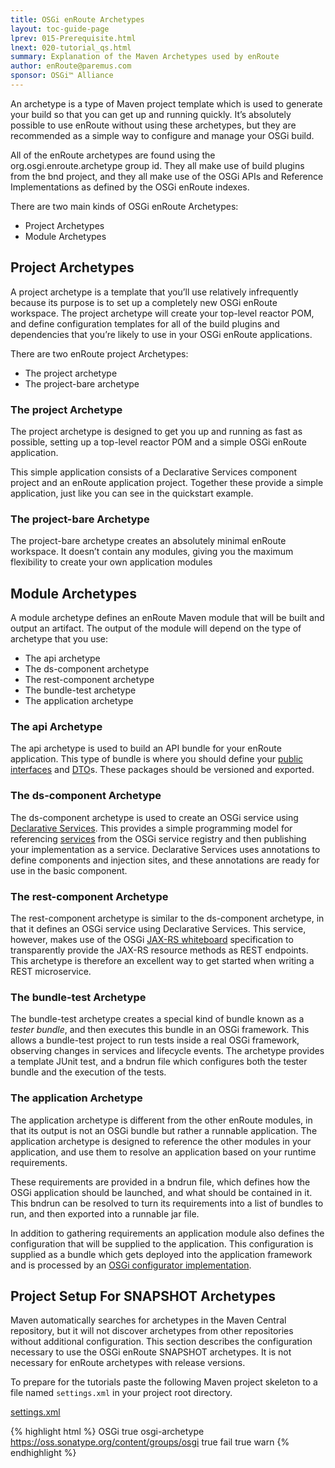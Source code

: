 ```yaml
---
title: OSGi enRoute Archetypes 
layout: toc-guide-page
lprev: 015-Prerequisite.html 
lnext: 020-tutorial_qs.html
summary: Explanation of the Maven Archetypes used by enRoute
author: enRoute@paremus.com
sponsor: OSGi™ Alliance  
---
```



An archetype is a type of Maven project template which is used to generate your build so that you can get up and running quickly. It’s absolutely possible to use enRoute without using these archetypes, but they are recommended as a simple way to configure and manage your OSGi build.

All of the enRoute archetypes are found using the org.osgi.enroute.archetype group id. They all make use of build plugins from the bnd project, and they all make use of the OSGi APIs and Reference Implementations as defined by the OSGi enRoute indexes.

There are two main kinds of OSGi enRoute Archetypes:

* Project Archetypes
* Module Archetypes

## Project Archetypes

A project archetype is a template that you’ll use relatively infrequently because its purpose is to set up a completely new OSGi enRoute workspace. The project archetype will create your top-level reactor POM, and define configuration templates for all of the build plugins and dependencies that you’re likely to use in your OSGi enRoute applications.

There are two enRoute project Archetypes:

* The project archetype
* The project-bare archetype

### The project Archetype

The project archetype is designed to get you up and running as fast as possible, setting up a top-level reactor POM and a simple OSGi enRoute application.

This simple application consists of a Declarative Services component project and an enRoute application project. Together these provide a simple application, just like you can see in the quickstart example.

### The project-bare Archetype
The project-bare archetype creates an absolutely minimal enRoute workspace. It doesn’t contain any modules, giving you the maximum flexibility to create your own application modules

## Module Archetypes

A module archetype defines an enRoute Maven module that will be built and output an artifact. The output of the module will depend on the type of archetype that you use:

* The api archetype
* The ds-component archetype
* The rest-component archetype
* The bundle-test archetype
* The application archetype

### The api Archetype

The api archetype is used to build an API bundle for your enRoute application. This type of bundle is where you should define your [public interfaces](../FAQ/450-Designing-APIs.html) and [DTO](../FAQ/420--dtos.html)s. These packages should be versioned and exported.


### The ds-component Archetype 

The ds-component archetype is used to create an OSGi service using [Declarative Services](../FAQ/300-declarative-services.html). This provides a simple programming model for referencing [services](../FAQ/400-patterns.html#services) from the OSGi service registry and then publishing your implementation as a service. Declarative Services uses annotations to define components and injection sites, and these annotations are ready for use in the basic component.

### The rest-component Archetype

The rest-component archetype is similar to the ds-component  archetype, in that it defines an OSGi service using Declarative Services. This service, however, makes use of the OSGi [JAX-RS whiteboard](../FAQ/400-patterns.html#whiteboard-pattern) specification to transparently provide the JAX-RS resource methods as REST endpoints. This archetype is therefore an excellent way to get started when writing a REST microservice. 
                                                  
### The bundle-test Archetype 

The bundle-test archetype creates a special kind of bundle known as a *tester bundle*, and then executes this bundle in an OSGi framework. This allows a bundle-test project to run tests inside a real OSGi framework, observing changes in services and lifecycle events. The archetype provides a template JUnit test, and a bndrun file which configures both the tester bundle and the execution of the tests.

### The application Archetype

The application archetype is different from the other enRoute modules, in that its output is not an OSGi bundle but rather a runnable application. The application archetype is designed to reference the other modules in your application, and use them to resolve an application based on your runtime requirements.

These requirements are provided in a bndrun file, which defines how the OSGi application should be launched, and what should be contained in it. This bndrun can be resolved to turn its requirements into a list of bundles to run, and then exported into a runnable jar file.

In addition to gathering requirements an application module also defines the configuration that will be supplied to the application. This configuration is supplied as a bundle which gets deployed into the application framework and is processed by an [OSGi configurator implementation](https://osgi.org/hudson/job/build.cmpn/lastSuccessfulBuild/artifact/osgi.specs/generated/html/cmpn/service.configurator.html).

## Project Setup For SNAPSHOT Archetypes

<div class="alert alert-warning">
  Maven automatically searches for archetypes in the Maven Central repository, but it will not discover archetypes from other repositories without additional configuration. This section describes the configuration necessary to use the OSGi enRoute SNAPSHOT archetypes. It is not necessary for enRoute archetypes with release versions.
</div>

To prepare for the tutorials paste the following Maven project skeleton to a file named `settings.xml` in your project root directory.

<p>
  <a class="btn btn-primary" data-toggle="collapse" href="#collapseExample" aria-expanded="false" aria-controls="collapseExample">
    settings.xml 
  </a>
</p>
<div class="collapse" id="collapseExample">
  <div class="card card-block">

{% highlight html %}
    <settings>
      <profiles>
        <profile>
          <id>OSGi</id>
          <activation>
            <activeByDefault>true</activeByDefault>
          </activation>
          <repositories>
            <repository>
              <id>osgi-archetype</id>
              <url>https://oss.sonatype.org/content/groups/osgi</url>
              <releases>
                <enabled>true</enabled>
                <checksumPolicy>fail</checksumPolicy>
              </releases>
              <snapshots>
                <enabled>true</enabled>
                <checksumPolicy>warn</checksumPolicy>
              </snapshots>
            </repository>
          </repositories>
        </profile>
      </profiles>
    </settings>
{% endhighlight %}

  </div>
</div>

